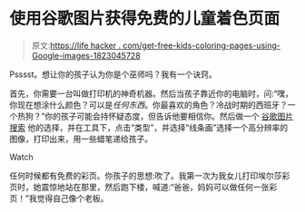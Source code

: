 # 使用谷歌图片获得免费的儿童着色页面

> 原文:[https://life hacker . com/get-free-kids-coloring-pages-using-Google-images-1823045728](https://lifehacker.com/get-free-kids-coloring-pages-using-google-images-1823045728)

Psssst。想让你的孩子认为你是个巫师吗？我有一个诀窍。

首先，你需要一台叫做打印机的神奇机器。然后当孩子靠近你的电脑时，问:“嘿，你现在想涂什么颜色？可以是*任何东西*。你最喜欢的角色？冷战时期的西班牙？一个热狗？”你的孩子可能会持怀疑态度，但告诉他要相信你。然后做一个 [谷歌图片搜索](https://images.google.com/) 他的选择，并在工具下，点击“类型”，并选择“线条画”选择一个高分辨率的图像，打印出来，用一些蜡笔递给孩子。

Watch

任何时候都有免费的彩页。你孩子的思想:吹了。我第一次为我女儿打印埃尔莎彩页时，她震惊地站在那里，然后跑下楼，喊道:“爸爸，妈妈可以做任何一张彩页！”我觉得自己像个老板。